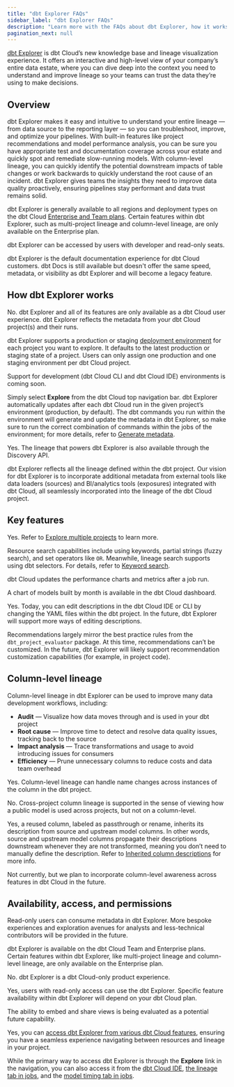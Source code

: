 ```yaml
---
title: "dbt Explorer FAQs"
sidebar_label: "dbt Explorer FAQs"
description: "Learn more with the FAQs about dbt Explorer, how it works, how to interact with it, and more."
pagination_next: null
---
```


[dbt Explorer](/docs/collaborate/explore-projects) is dbt Cloud’s new knowledge base and lineage visualization experience. It offers an interactive and high-level view of your company’s entire data estate, where you can dive deep into the context you need to understand and improve lineage so your teams can trust the data they’re using to make decisions.

## Overview

<Expandable alt_header="How does dbt Explorer help with data quality?" >

dbt Explorer makes it easy and intuitive to understand your entire lineage &mdash; from data source to the reporting layer &mdash; so you can troubleshoot, improve, and optimize your pipelines. With built-in features like project recommendations and model performance analysis, you can be sure you have appropriate test and documentation coverage across your estate and quickly spot and remediate slow-running models. With column-level lineage, you can quickly identify the potential downstream impacts of table changes or work backwards to quickly understand the root cause of an incident. dbt Explorer gives teams the insights they need to improve data quality proactively, ensuring pipelines stay performant and data trust remains solid.

</Expandable>

<Expandable alt_header="How is dbt Explorer priced?" >

dbt Explorer is generally available to all regions and deployment types on the dbt Cloud [Enterprise and Team plans](https://www.getdbt.com/). Certain features within dbt Explorer, such as multi-project lineage and column-level lineage, are only available on the Enterprise plan.

dbt Explorer can be accessed by users with developer and read-only seats.

</Expandable>

<Expandable alt_header="What happened to dbt Docs?" >

dbt Explorer is the default documentation experience for dbt Cloud customers. dbt Docs is still available but doesn't offer the same speed, metadata, or visibility as dbt Explorer and will become a legacy feature.

</Expandable>

## How dbt Explorer works

<Expandable alt_header="Can I use dbt Explorer on-premises or with my self-hosted dbt Core deployment?" >

No. dbt Explorer and all of its features are only available as a dbt Cloud user experience. dbt Explorer reflects the metadata from your dbt Cloud project(s) and their runs. 

</Expandable>

<Expandable alt_header="How does dbt Explorer support dbt Cloud environments?" >

dbt Explorer supports a production or staging [deployment environment](/docs/deploy/deploy-environments) for each project you want to explore. It defaults to the latest production or staging state of a project. Users can only assign one production and one staging environment per dbt Cloud project.

Support for development (dbt Cloud CLI and dbt Cloud IDE) environments is coming soon.

</Expandable>

<Expandable alt_header="How do I get started in Explorer? How does it update?" >

Simply select **Explore** from the dbt Cloud top navigation bar. dbt Explorer automatically updates after each dbt Cloud run in the given project’s environment (production, by default). The dbt commands you run within the environment will generate and update the metadata in dbt Explorer, so make sure to run the correct combination of commands within the jobs of the environment; for more details, refer to [Generate metadata](/docs/collaborate/explore-projects#generate-metadata). 

</Expandable>

<Expandable alt_header="Is it possible to export dbt lineage to an external system or catalog?" >

Yes. The lineage that powers dbt Explorer is also available through the Discovery API.

</Expandable>

<Expandable alt_header="How does dbt Explorer integrate with third-party tools to show end-to-end lineage?" >

dbt Explorer reflects all the lineage defined within the dbt project. Our vision for dbt Explorer is to incorporate additional metadata from external tools like data loaders (sources) and BI/analytics tools (exposures) integrated with dbt Cloud, all seamlessly incorporated into the lineage of the dbt Cloud project.

</Expandable>


## Key features 

<Expandable alt_header="Does dbt Explorer support multi-project discovery (dbt Mesh)?" >

Yes. Refer to [Explore multiple projects](/docs/collaborate/explore-multiple-projects) to learn more. 

</Expandable>

<Expandable alt_header="What kind of search capabilities does dbt Explorer support?" >

Resource search capabilities include using keywords, partial strings (fuzzy search), and set operators like `OR`. Meanwhile, lineage search supports using dbt selectors. For details, refer to [Keyword search](/docs/collaborate/explore-projects#search-resources).

</Expandable>

<Expandable alt_header="Can I view model execution information for a job that is currently being run?" >

dbt Cloud updates the performance charts and metrics after a job run. 

</Expandable>

<Expandable alt_header="Can I analyze the number of successful model runs within a month?" >

A chart of models built by month is available in the dbt Cloud dashboard. 

</Expandable>

<Expandable alt_header="Can model or column descriptions be edited within dbt Cloud?" >

Yes. Today, you can edit descriptions in the dbt Cloud IDE or CLI by changing the YAML files within the dbt project. In the future, dbt Explorer will support more ways of editing descriptions. 

</Expandable>

<Expandable alt_header="Where do recommendations come from? Can they be customized?" >

Recommendations largely mirror the best practice rules from the `dbt_project_evaluator` package. At this time, recommendations can’t be customized. In the future, dbt Explorer will likely support recommendation customization capabilities (for example, in project code). 

</Expandable>

## Column-level lineage

<Expandable alt_header="What are the best use cases for column-level lineage in dbt Explorer?" >

Column-level lineage in dbt Explorer can be used to improve many data development workflows, including:

- **Audit** &mdash; Visualize how data moves through and is used in your dbt project
- **Root cause** &mdash; Improve time to detect and resolve data quality issues, tracking back to the source
- **Impact analysis** &mdash; Trace transformations and usage to avoid introducing issues for consumers
- **Efficiency** &mdash; Prune unnecessary columns to reduce costs and data team overhead

</Expandable>

<Expandable alt_header="Does the column-level lineage remain functional even if column names vary between models?" >

Yes. Column-level lineage can handle name changes across instances of the column in the dbt project.

</Expandable>

<Expandable alt_header="Can multiple projects leverage the same column definition?" >

No. Cross-project column lineage is supported in the sense of viewing how a public model is used across projects, but not on a column-level. 

</Expandable>


<Expandable alt_header="Can column descriptions be propagated down in downstream lineage automatically?" >

Yes, a reused column, labeled as passthrough or rename, inherits its description from source and upstream model columns. In other words, source and upstream model columns propagate their descriptions downstream whenever they are not transformed, meaning you don’t need to manually define the description. Refer to [Inherited column descriptions](/docs/collaborate/column-level-lineage#inherited-column-descriptions) for more info.

</Expandable>

<Expandable alt_header="Is column-level lineage also available in the development tab?" >

Not currently, but we plan to incorporate column-level awareness across features in dbt Cloud in the future.

</Expandable>

## Availability, access, and permissions

<Expandable alt_header="How can non-developers interact with dbt Explorer?" >

Read-only users can consume metadata in dbt Explorer. More bespoke experiences and exploration avenues for analysts and less-technical contributors will be provided in the future. 

</Expandable>

<Expandable alt_header="Does dbt Explorer require a specific dbt Cloud plan?" >

dbt Explorer is available on the dbt Cloud Team and Enterprise plans. Certain features within dbt Explorer, like multi-project lineage and column-level lineage, are only available on the Enterprise plan. 

</Expandable>

<Expandable alt_header="Will dbt Core users be able to leverage any of these new dbt Explorer features?" >

No. dbt Explorer is a dbt Cloud-only product experience.

</Expandable>

<Expandable alt_header="Is it possible to access dbt Explorer using a read-only license?" >

Yes, users with read-only access can use the dbt Explorer. Specific feature availability within dbt Explorer will depend on your dbt Cloud plan. 

</Expandable>

<Expandable alt_header="Is there an easy way to share useful dbt Explorer content with people outside of dbt Cloud?" >

The ability to embed and share views is being evaluated as a potential future capability. 

</Expandable>

<Expandable alt_header="Can you access dbt Explorer from other features and products inside dbt Cloud?" >

Yes, you can [access dbt Explorer from various dbt Cloud features](/docs/collaborate/access-from-dbt-cloud), ensuring you have a seamless experience navigating between resources and lineage in your project.

While the primary way to access dbt Explorer is through the **Explore** link in the navigation, you can also access it from the [dbt Cloud IDE](/docs/collaborate/access-from-dbt-cloud#dbt-cloud-ide), [the lineage tab in jobs](/docs/collaborate/access-from-dbt-cloud#lineage-tab-in-jobs), and the [model timing tab in jobs](/docs/collaborate/access-from-dbt-cloud#model-timing-tab-in-jobs).

</Expandable>
